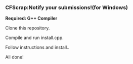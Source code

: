 ### CFScrap:Notify your submissions!(for Windows)

**Required: G++ Compiler**

Clone this repository.

Compile and run install.cpp.

Follow instructions and install..

All done!
